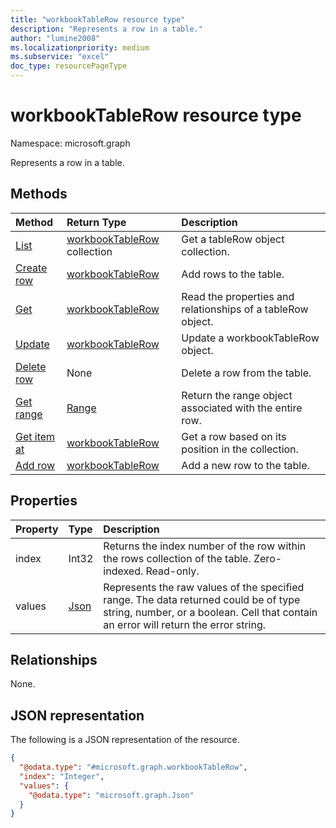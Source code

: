 ```yaml
---
title: "workbookTableRow resource type"
description: "Represents a row in a table."
author: "lumine2008"
ms.localizationpriority: medium
ms.subservice: "excel"
doc_type: resourcePageType
---
```


# workbookTableRow resource type

Namespace: microsoft.graph

Represents a row in a table.


## Methods

| Method		   | Return Type	|Description|
|:---------------|:--------|:----------|
|[List](../api/tablerow-list.md) | [workbookTableRow]( workbooktablerow.md) collection |Get a tableRow object collection. |
|[Create row](../api/table-post-rows.md)|[workbookTableRow]( workbooktablerow.md)|Add rows to the table.|
|[Get](../api/tablerow-get.md) | [workbookTableRow]( workbooktablerow.md) |Read the properties and relationships of a tableRow object.|
|[Update](../api/tablerow-update.md) | [workbookTableRow]( workbooktablerow.md)	|Update a workbookTableRow object. |
|[Delete row](../api/tablerow-delete.md)|None|Delete a row from the table.|
|[Get range](../api/tablerow-range.md)|[Range](workbookrange.md)|Return the range object associated with the entire row.|
|[Get item at](../api/tablerowcollection-itemat.md)|[workbookTableRow]( workbooktablerow.md)|Get a row based on its position in the collection.|
|[Add row](../api/tablerowcollection-add.md)|[workbookTableRow]( workbooktablerow.md)|Add a new row to the table.|

## Properties
| Property	   | Type	|Description|
|:---------------|:--------|:----------|
|index|Int32|Returns the index number of the row within the rows collection of the table. Zero-indexed. Read-only.|
|values|[Json](../resources/json.md)|Represents the raw values of the specified range. The data returned could be of type string, number, or a boolean. Cell that contain an error will return the error string.|

## Relationships
None.


## JSON representation

The following is a JSON representation of the resource.

<!-- {
  "blockType": "resource",
  "@odata.type": "microsoft.graph.workbookTableRow",
  "openType": false
}
-->
``` json
{
  "@odata.type": "#microsoft.graph.workbookTableRow",
  "index": "Integer",
  "values": {
    "@odata.type": "microsoft.graph.Json"
  }
}
```

<!-- uuid: 8fcb5dbc-d5aa-4681-8e31-b001d5168d79
2015-10-25 14:57:30 UTC -->
<!-- {
  "type": "#page.annotation",
  "description": "workbookTableRow resource",
  "keywords": "",
  "section": "documentation",
  "tocPath": ""
}-->

